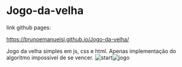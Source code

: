 # Jogo-da-velha



link github pages:

https://brunoemanuelsj.github.io/Jogo-da-velha/


Jogo da velha simples em js, css e html.  Apenas implementação do algoritmo impossível de se vencer.
![start](https://user-images.githubusercontent.com/38478766/75384268-91b6e580-58bc-11ea-803e-d1897e35020f.jpg)![jogo](https://user-images.githubusercontent.com/38478766/75384276-9380a900-58bc-11ea-8ddc-c9c7c1976852.jpg)
